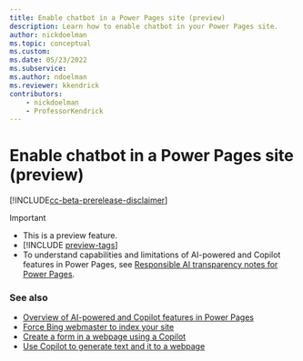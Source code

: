 ```yaml
---
title: Enable chatbot in a Power Pages site (preview)
description: Learn how to enable chatbot in your Power Pages site.
author: nickdoelman
ms.topic: conceptual
ms.custom: 
ms.date: 05/23/2022
ms.subservice:
ms.author: ndoelman
ms.reviewer: kkendrick
contributors:
    - nickdoelman
    - ProfessorKendrick
---
```


# Enable chatbot in a Power Pages site (preview)

[!INCLUDE[cc-beta-prerelease-disclaimer](../includes/cc-beta-prerelease-disclaimer.md)]

> [!IMPORTANT]
> - This is a preview feature.
> - [!INCLUDE [preview-tags](../includes/cc-preview-features-definition.md)]
> - To understand capabilities and limitations of AI-powered and Copilot features in Power Pages, see [Responsible AI transparency notes for Power Pages](../transparency-note.md).



### See also

- [Overview of AI-powered and Copilot features in Power Pages](../configure/ai-copilot-overview.md)
- [Force Bing webmaster to index your site](force-bing-index.md)
- [Create a form in a webpage using a Copilot](add-form-copilot.md)
- [Use Copilot to generate text and it to a webpage](add-text-copilot.md)